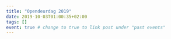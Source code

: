 ```yaml
---
title: "Opendeurdag 2019"
date: 2019-10-03T01:00:35+02:00
tags: []
event: true # change to true to link post under "past events"
---
```


